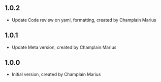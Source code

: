 ## 1.0.2
- Update Code review on yaml, formatting, created by Champlain Marius
## 1.0.1
- Update Meta version, created by Champlain Marius
## 1.0.0
- Initial version, created by Champlain Marius
